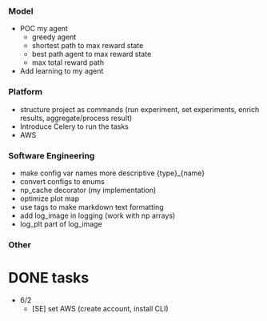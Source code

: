 ### Model
* POC my agent
  * greedy agent
  * shortest path to max reward state
  * best path agent to max reward state
  * max total reward path
* Add learning to my agent

### Platform
* structure project as commands (run experiment, set experiments, enrich results, aggregate/process result)
* Introduce Celery to run the tasks
* AWS

### Software Engineering
* make config var names more descriptive {type}_{name}
* convert configs to enums
* np_cache decorator (my implementation)
* optimize plot map
* use tags to make markdown text formatting
* add log_image in logging (work with np arrays)
* log_plt part of log_image 

### Other


# DONE tasks

* 6/2
  * [SE] set AWS (create account, install CLI)